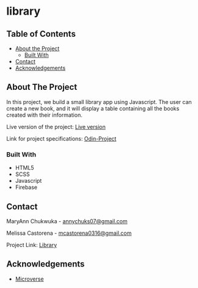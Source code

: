 # library
## Table of Contents


* [About the Project](#about-the-project)
  * [Built With](#built-with)
* [Contact](#contact)
* [Acknowledgements](#acknowledgements)

<!-- ABOUT THE PROJECT -->
## About The Project

In this project, we build a small library app using Javascript. The user can create a new book, and it will display a table containing all the books created with their information.


Live version of the project: [Live version](https://raw.githack.com/adaorachi/library/my_library/index.html)


Link for project specifications: [Odin-Project](https://www.theodinproject.com/courses/javascript/lessons/library)

### Built With

*   HTML5
*   SCSS
*   Javascript
*   Firebase

<!-- CONTACT -->
## Contact

MaryAnn Chukwuka - annychuks07@gmail.com

Melissa Castorena - mcastorena0316@gmail.com


Project Link: [Library](https://github.com/adaorachi/library)

<!-- ACKNOWLEDGEMENTS -->
## Acknowledgements

* [Microverse](https://www.microverse.org/)